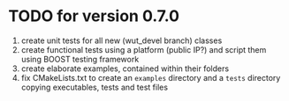 # TODO for version 0.7.0

1. create unit tests for all new (wut_devel branch) classes
2. create functional tests using a platform (public IP?) and script them using BOOST testing framework
3. create elaborate examples, contained within their folders
4. fix CMakeLists.txt to create an `examples` directory and a `tests` directory copying executables, tests and test files

